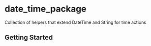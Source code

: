 # date_time_package

Collection of helpers that extend DateTime and String for time actions

## Getting Started

